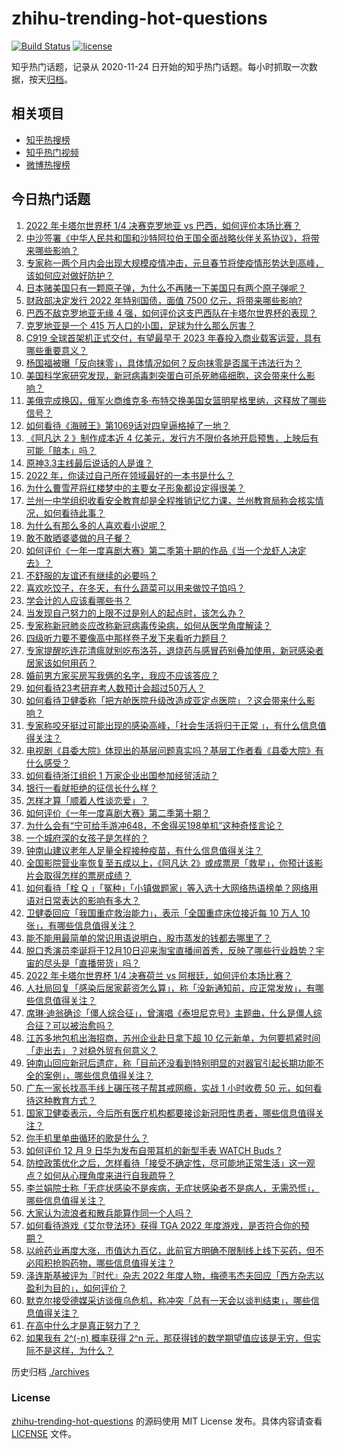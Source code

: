 # zhihu-trending-hot-questions

[![Build Status](https://github.com/justjavac/zhihu-trending-hot-questions/workflows/ci/badge.svg?branch=master)](https://github.com/justjavac/zhihu-trending-hot-questions/actions)
[![license](https://img.shields.io/github/license/justjavac/zhihu-trending-hot-questions)](https://github.com/justjavac/zhihu-trending-hot-questions/blob/master/LICENSE)

知乎热门话题，记录从 2020-11-24 日开始的知乎热门话题。每小时抓取一次数据，按天[归档](./archives)。

## 相关项目

- [知乎热搜榜](https://github.com/justjavac/zhihu-trending-top-search)
- [知乎热门视频](https://github.com/justjavac/zhihu-trending-hot-video)
- [微博热搜榜](https://github.com/justjavac/weibo-trending-hot-search)

## 今日热门话题

<!-- BEGIN -->
<!-- 最后更新时间 Sat Dec 10 2022 04:25:22 GMT+0800 (China Standard Time) -->

1. [2022 年卡塔尔世界杯 1/4 决赛克罗地亚 vs 巴西，如何评价本场比赛？](https://www.zhihu.com/question/571457858)
1. [中沙签署《中华人民共和国和沙特阿拉伯王国全面战略伙伴关系协议》，将带来哪些影响？](https://www.zhihu.com/question/571252230)
1. [专家称一两个月内会出现大规模疫情冲击，元旦春节将使疫情形势达到高峰，该如何应对做好防护？](https://www.zhihu.com/question/571320396)
1. [日本赌美国只有一颗原子弹，为什么不再赌一下美国只有两个原子弹呢？](https://www.zhihu.com/question/571181158)
1. [财政部决定发行 2022 年特别国债，面值 7500 亿元，将带来哪些影响?](https://www.zhihu.com/question/571434410)
1. [巴西不敌克罗地亚无缘 4 强，如何评价这支巴西队在卡塔尔世界杯的表现？](https://www.zhihu.com/question/571478196)
1. [克罗地亚是一个 415 万人口的小国，足球为什么那么厉害？](https://www.zhihu.com/question/285123033)
1. [C919 全球首架机正式交付，有望最早于 2023 年春投入商业载客运营，具有哪些重要意义？](https://www.zhihu.com/question/570769858)
1. [杨国福被曝「反向抹零」，具体情况如何？反向抹零是否属于违法行为？](https://www.zhihu.com/question/571341908)
1. [美国科学家研究发现，新冠病毒刺突蛋白可杀死肺癌细胞，这会带来什么影响？](https://www.zhihu.com/question/571434072)
1. [美俄完成换囚，俄军火商维克多·布特交换美国女篮明星格里纳，这释放了哪些信号？](https://www.zhihu.com/question/571249514)
1. [如何看待《海贼王》第1069话对四皇逼格掉了一地？](https://www.zhihu.com/question/571023979)
1. [《阿凡达 2 》制作成本近 4 亿美元，发行方不限价各地开启预售，上映后有可能「赔本」吗？](https://www.zhihu.com/question/570985663)
1. [原神3.3主线最后说话的人是谁？](https://www.zhihu.com/question/570957672)
1. [2022 年，你读过自己所在领域最好的一本书是什么？](https://www.zhihu.com/question/571439842)
1. [为什么曹雪芹将红楼梦中的主要女子形象都设定得很美？](https://www.zhihu.com/question/570326248)
1. [兰州一中学组织收看安全教育却是全程推销记忆力课，兰州教育局称会核实情况，如何看待此事？](https://www.zhihu.com/question/570800780)
1. [为什么有那么多的人喜欢看小说呢？](https://www.zhihu.com/question/566053617)
1. [敢不敢晒婆婆做的月子餐？](https://www.zhihu.com/question/347580647)
1. [如何评价《一年一度喜剧大赛》第二季第十期的作品《当一个龙虾人决定去》？](https://www.zhihu.com/question/571445040)
1. [不舒服的友谊还有继续的必要吗？](https://www.zhihu.com/question/565208390)
1. [喜欢吃饺子，在冬天，有什么蔬菜可以用来做饺子馅吗？](https://www.zhihu.com/question/570526334)
1. [学会计的人应该看哪些书？](https://www.zhihu.com/question/41907188)
1. [当发现自己努力的上限不过是别人的起点时，该怎么办？](https://www.zhihu.com/question/570635414)
1. [专家称新冠肺炎应改称新冠病毒传染病，如何从医学角度解读？](https://www.zhihu.com/question/570884286)
1. [四级听力要不要像高中那样卷子发下来看听力题目？](https://www.zhihu.com/question/433028462)
1. [专家提醒吃连花清瘟就别吃布洛芬，退烧药与感冒药别叠加使用，新冠感染者居家该如何用药？](https://www.zhihu.com/question/571448186)
1. [婚前男方家买房写我俩的名字，我应不应该答应？](https://www.zhihu.com/question/561683253)
1. [如何看待23考研弃考人数预计会超过50万人？](https://www.zhihu.com/question/570777058)
1. [如何看待卫健委称「把方舱医院升级改造成亚定点医院」？这会带来什么影响？](https://www.zhihu.com/question/571416164)
1. [专家称咬牙挺过可能出现的感染高峰，「社会生活将归于正常 」，有什么信息值得关注？](https://www.zhihu.com/question/571367346)
1. [电视剧《县委大院》体现出的基层问题真实吗？基层工作者看《县委大院》有什么感受？](https://www.zhihu.com/question/571237172)
1. [如何看待浙江组织 1 万家企业出国参加经贸活动？](https://www.zhihu.com/question/570805938)
1. [银行一看就拒绝的征信长什么样？](https://www.zhihu.com/question/554917138)
1. [怎样才算「顺着人性谈恋爱」？](https://www.zhihu.com/question/461911879)
1. [如何评价《一年一度喜剧大赛》第二季第十期？](https://www.zhihu.com/question/571444917)
1. [为什么会有“宁可给手游冲648，不舍得买198单机”这种奇怪言论？](https://www.zhihu.com/question/565046107)
1. [一个城府深的女孩子是怎样的？](https://www.zhihu.com/question/297049035)
1. [钟南山建议老年人足量全程接种疫苗，有什么信息值得关注？](https://www.zhihu.com/question/571414828)
1. [全国影院营业率恢复至五成以上，《阿凡达 2》或成票房「救星」，你预计该影片会取得怎样的票房成绩？](https://www.zhihu.com/question/571368568)
1. [如何看待「栓 Q 」「冤种」「小镇做题家」等入选十大网络热语榜单？网络用语对日常表达的影响有多大？](https://www.zhihu.com/question/571405451)
1. [卫健委回应「我国重症救治能力」，表示「全国重症床位接近每 10 万人 10 张」，有哪些信息值得关注？](https://www.zhihu.com/question/571420452)
1. [能不能用最简单的常识用语说明白，股市蒸发的钱都去哪里了？](https://www.zhihu.com/question/557976994)
1. [脱口秀演员李诞将于12月10日迎来淘宝直播间首秀，反映了哪些行业趋势？宇宙的尽头是「直播带货」吗？](https://www.zhihu.com/question/571203589)
1. [2022 年卡塔尔世界杯 1/4 决赛荷兰 vs 阿根廷，如何评价本场比赛？](https://www.zhihu.com/question/571457930)
1. [人社局回复「感染后居家薪资怎么算」，称「没新通知前，应正常发放」，有哪些信息值得关注？](https://www.zhihu.com/question/571414720)
1. [席琳·迪翁确诊「僵人综合征」，曾演唱《泰坦尼克号》主题曲，什么是僵人综合征？可以被治愈吗？](https://www.zhihu.com/question/571395087)
1. [江苏多地包机出海招商，苏州企业赴日拿下超 10 亿元新单，为何要抓紧时间「走出去」？对稳外贸有何意义？](https://www.zhihu.com/question/571337916)
1. [钟南山回应新冠后遗症，称「目前还没看到特别明显的对器官引起长期功能不全的案例」，哪些信息值得关注？](https://www.zhihu.com/question/571404482)
1. [广东一家长找高手线上碾压孩子帮其戒网瘾，实战 1 小时收费 50 元，如何看待这种教育方式？](https://www.zhihu.com/question/571194206)
1. [国家卫健委表示，今后所有医疗机构都要接诊新冠阳性患者，哪些信息值得关注？](https://www.zhihu.com/question/571420788)
1. [你手机里单曲循环的歌是什么？](https://www.zhihu.com/question/570890668)
1. [如何评价 12 月 9 日华为发布自带耳机的新型手表 WATCH Buds ?](https://www.zhihu.com/question/571407701)
1. [防控政策优化之后，怎样看待「接受不确定性，尽可能地正常生活」这一观点？如何从心理角度来进行自我疏导？](https://www.zhihu.com/question/571181734)
1. [李兰娟院士称「无症状感染不是疾病，无症状感染者不是病人，无需恐慌」，哪些信息值得关注？](https://www.zhihu.com/question/571385137)
1. [大家认为流浪者和散兵能算作同一个人吗？](https://www.zhihu.com/question/571182750)
1. [如何看待游戏《艾尔登法环》获得 TGA 2022 年度游戏，是否符合你的预期？](https://www.zhihu.com/question/571393809)
1. [以岭药业再度大涨，市值达九百亿，此前官方明确不限制线上线下买药，但不必囤积抢购药物，哪些信息值得关注？](https://www.zhihu.com/question/571166981)
1. [泽连斯基被评为『时代』杂志 2022 年度人物，梅德韦杰夫回应「西方杂志以盈利为目的」，如何评价？](https://www.zhihu.com/question/571416139)
1. [默克尔接受德媒采访谈俄乌危机，称冲突「总有一天会以谈判结束」，哪些信息值得关注？](https://www.zhihu.com/question/571144400)
1. [在高中什么才是真正努力了？](https://www.zhihu.com/question/479669419)
1. [如果我有 2^(-n) 概率获得 2^n 元，那获得钱的数学期望值应该是无穷，但实际不是这样，为什么？](https://www.zhihu.com/question/570330301)

<!-- END -->

历史归档 [./archives](./archives)

### License

[zhihu-trending-hot-questions](https://github.com/justjavac/zhihu-trending-hot-questions)
的源码使用 MIT License 发布。具体内容请查看 [LICENSE](./LICENSE) 文件。
